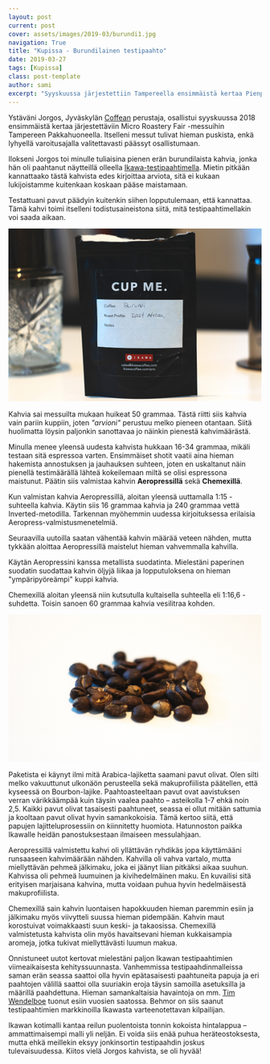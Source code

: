 ```yaml
---
layout: post
current: post
cover: assets/images/2019-03/burundi1.jpg
navigation: True
title: "Kupissa - Burundilainen testipaahto"
date: 2019-03-27
tags: [Kupissa]
class: post-template
author: sami
excerpt: "Syyskuussa järjestettiin Tampereella ensimmäistä kertaa Pienpaahtimomessut ja sain tuliaisiksi pienen erän testipaahtimolla paahdettua burundilaista kahvia"
---
```


Ystäväni Jorgos, Jyväskylän [Coffean](http://coffea.fi/) perustaja, osallistui syyskuussa 2018 ensimmäistä kertaa järjestettäviin Micro Roastery Fair -messuihin Tampereen Pakkahuoneella. Itselleni messut tulivat hieman puskista, enkä lyhyellä varoitusajalla valitettavasti päässyt osallistumaan.

Ilokseni Jorgos toi minulle tuliaisina pienen erän burundilaista kahvia, jonka hän oli paahtanut näytteillä olleella [Ikawa-testipaahtimella](https://www.ikawacoffee.com/). Mietin pitkään kannattaako tästä kahvista edes kirjoittaa arviota, sitä ei kukaan lukijoistamme kuitenkaan koskaan pääse maistamaan.

Testattuani pavut päädyin kuitenkin siihen lopputulemaan, että kannattaa. Tämä kahvi toimi itselleni todistusaineistona siitä, mitä testipaahtimellakin voi saada aikaan.

![ikawa-yrityksen kahvipussi](/assets/images/2019-03/burundi3.jpg)

Kahvia sai messuilta mukaan huikeat 50 grammaa. Tästä riitti siis kahvia vain pariin kuppiin, joten _"arvioni"_ perustuu melko pieneen otantaan. Siitä huolimatta löysin paljonkin sanottavaa jo näinkin pienestä kahvimäärästä.

Minulla menee yleensä uudesta kahvista hukkaan 16-34 grammaa, mikäli testaan sitä espressoa varten. Ensimmäiset shotit vaatii aina hieman hakemista annostuksen ja jauhauksen suhteen, joten en uskaltanut näin pienellä testimäärällä lähteä kokeilemaan miltä se olisi espressona maistunut. Päätin siis valmistaa kahvin   **Aeropressillä** sekä **Chemexillä**.

Kun valmistan kahvia Aeropressillä, aloitan yleensä uuttamalla 1:15 -suhteella kahvia. Käytin siis 16 grammaa kahvia ja 240 grammaa vettä Inverted-metodilla. Tarkennan myöhemmin uudessa kirjoituksessa erilaisia Aeropress-valmistusmenetelmiä. 

Seuraavilla uutoilla saatan vähentää kahvin määrää veteen nähden, mutta tykkään aloittaa Aeropressillä maistelut hieman vahvemmalla kahvilla.

Käytän Aeropressini kanssa metallista suodatinta. Mielestäni paperinen suodatin suodattaa kahvin öljyjä liikaa ja lopputuloksena on hieman "ympäripyöreämpi" kuppi kahvia.

Chemexillä aloitan yleensä niin kutsutulla kultaisella suhteella eli 1:16,6 -suhdetta. Toisin sanoen 60 grammaa kahvia vesilitraa kohden. 

![burundilaisia kahvipapuja](/assets/images/2019-03/burundi2.jpg)

Paketista ei käynyt ilmi mitä Arabica-lajiketta saamani pavut olivat. Olen silti melko vakuuttunut ulkonäön perusteella sekä makuprofiilista päätellen, että kyseessä on Bourbon-lajike.
Paahtoasteeltaan pavut ovat aavistuksen verran värikkäämpää kuin täysin vaalea paahto – asteikolla 1-7 ehkä noin 2,5. Kaikki pavut olivat tasaisesti paahtuneet, seassa ei ollut mitään sattumia ja kooltaan pavut olivat hyvin samankokoisia. Tämä kertoo siitä, että papujen lajitteluprosessiin on kiinnitetty huomiota.
Hatunnoston paikka Ikawalle heidän panostuksestaan ilmaiseen messulahjaan.

Aeropressillä valmistettu kahvi oli yllättävän ryhdikäs jopa käyttämääni runsaaseen kahvimäärään nähden. Kahvilla oli vahva vartalo, mutta miellyttävän pehmeä jälkimaku, joka ei jäänyt liian pitkäksi aikaa suuhun. Kahvissa oli pehmeä luumuinen ja kivihedelmäinen maku. En kuvailisi sitä erityisen marjaisana kahvina, mutta voidaan puhua hyvin hedelmäisestä makuprofiilista.

Chemexillä sain kahvin luontaisen hapokkuuden hieman paremmin esiin ja jälkimaku myös viivytteli suussa hieman pidempään. Kahvin maut korostuivat voimakkaasti suun keski- ja takaosissa. Chemexillä valmistetusta kahvista olin myös havaitsevani hieman kukkaisampia aromeja, jotka tukivat miellyttävästi luumun makua.

Onnistuneet uutot kertovat mielestäni paljon Ikawan testipaahtimien viimeaikaisesta kehityssuunnasta. Vanhemmissa testipaahdinmalleissa saman erän seassa saattoi olla hyvin epätasaisesti paahtuneita papuja ja eri paahtojen välillä saattoi olla suuriakin eroja täysin samoilla asetuksilla ja määrillä paahdettuna. Hieman samankaltaisia havaintoja on mm. [Tim Wendelboe](https://www.ikawacoffee.com/for-professionals/blog/tim-wendelboe/) tuonut esiin vuosien saatossa. Behmor on siis saanut testipaahtimien markkinoilla Ikawasta varteenotettavan kilpailijan.

Ikawan kotimalli kantaa reilun puolentoista tonnin kokoista hintalappua – ammattimaisempi malli yli neljän. Ei voida siis enää puhua heräteostoksesta, mutta ehkä meillekin eksyy jonkinsortin testipaahdin joskus tulevaisuudessa. Kiitos vielä Jorgos kahvista, se oli hyvää!

